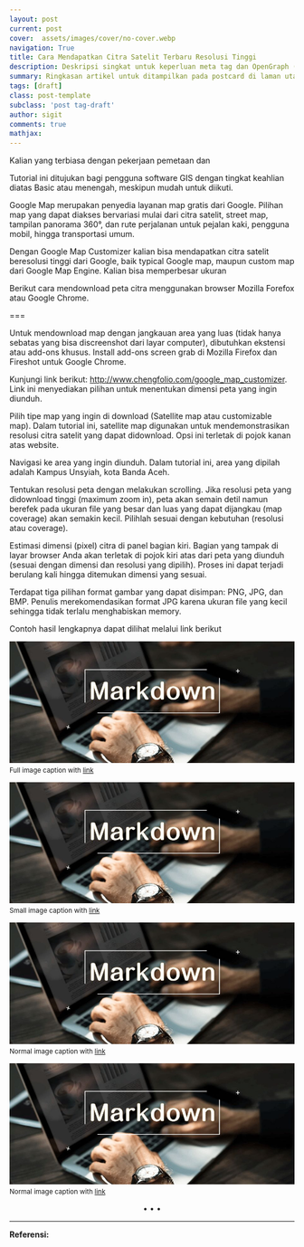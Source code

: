 ```yaml
---
layout: post
current: post
cover:  assets/images/cover/no-cover.webp
navigation: True
title: Cara Mendapatkan Citra Satelit Terbaru Resolusi Tinggi
description: Deskripsi singkat untuk keperluan meta tag dan OpenGraph (55 characters or under)
summary: Ringkasan artikel untuk ditampilkan pada postcard di laman utama, topik, dan artikel terkait.
tags: [draft]
class: post-template
subclass: 'post tag-draft'
author: sigit
comments: true
mathjax:
---
```


Kalian yang terbiasa dengan pekerjaan pemetaan dan 

Tutorial ini ditujukan bagi pengguna software GIS dengan tingkat keahlian diatas Basic atau menengah, meskipun mudah untuk diikuti.

Google Map merupakan penyedia layanan map gratis dari Google. Pilihan map yang dapat diakses bervariasi mulai dari citra satelit, street map, tampilan panorama 360°, dan rute perjalanan untuk pejalan kaki, pengguna mobil, hingga transportasi umum.

Dengan Google Map Customizer kalian bisa mendapatkan citra satelit beresolusi tinggi dari Google, baik typical Google map, maupun custom map dari Google Map Engine. Kalian bisa memperbesar ukuran

Berikut cara mendownload peta citra menggunakan browser Mozilla Forefox atau Google Chrome.

===

Untuk mendownload map dengan jangkauan area yang luas (tidak hanya sebatas yang bisa discreenshot dari layar computer), dibutuhkan ekstensi atau add-ons khusus. Install add-ons screen grab di Mozilla Firefox dan Fireshot untuk Google Chrome.

Kunjungi link berikut: http://www.chengfolio.com/google_map_customizer. Link ini menyediakan pilihan untuk menentukan dimensi peta yang ingin diunduh.

Pilih tipe map yang ingin di download (Satellite map atau customizable map). Dalam tutorial ini, satellite map digunakan untuk mendemonstrasikan resolusi citra satelit yang dapat didownload. Opsi ini terletak di pojok kanan atas website.

Navigasi ke area yang ingin diunduh. Dalam tutorial ini, area yang dipilah adalah Kampus Unsyiah, kota Banda Aceh.

Tentukan resolusi peta dengan melakukan scrolling. Jika resolusi peta yang didownload tinggi (maximum zoom in), peta akan semain detil namun berefek pada ukuran file yang besar dan luas yang dapat dijangkau (map coverage) akan semakin kecil. Pilihlah sesuai dengan kebutuhan (resolusi atau coverage).

Estimasi dimensi (pixel) citra di panel bagian kiri. Bagian yang tampak di layar browser Anda akan terletak di pojok kiri atas dari peta yang diunduh (sesuai dengan dimensi dan resolusi yang dipilih). Proses ini dapat terjadi berulang kali hingga ditemukan dimensi yang sesuai.

Terdapat tiga pilihan format gambar yang dapat disimpan: PNG, JPG, dan BMP. Penulis merekomendasikan format JPG karena ukuran file yang kecil sehingga tidak terlalu menghabiskan memory.

Contoh hasil lengkapnya dapat dilihat melalui link berikut

![ALT text](assets/images/cover/markdown.jpeg#full "Title text example")
<small>Full image caption with [link](https://link)</small>

![ALT Text](assets/images/cover/markdown.jpeg#small "Title text example")
<small>Small image caption with [link](https://link)</small>

[![ALT Text](assets/images/cover/markdown.jpeg "Title text example")](#linkmedia)
<small>Normal image caption with [link](https://link)</small>

![ALT Text](assets/images/cover/markdown.jpeg "Title text example")
<small>Normal image caption with [link](https://link)</small>

<center>•   •   •</center>

---
**Referensi:**

[^1]: [Nama](www.com)
